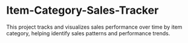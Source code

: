 # Item-Category-Sales-Tracker
This project tracks and visualizes sales performance over time by item category, helping identify sales patterns and performance trends.
